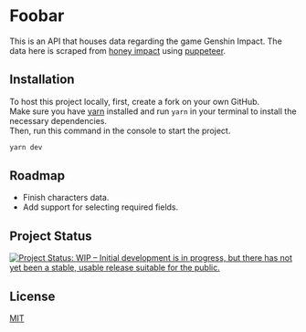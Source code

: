 # Foobar

This is an API that houses data regarding the game Genshin Impact. The data here is scraped from [honey impact](https://genshin.honeyhunterworld.com/?lang=EN) using [puppeteer](https://developers.google.com/web/tools/puppeteer).

## Installation

To host this project locally, first, create a fork on your own GitHub.  
Make sure you have [yarn](https://www.npmjs.com/package/yarn) installed and run `yarn` in your terminal to install the necessary dependencies.  
Then, run this command in the console to start the project.
```bash
yarn dev
```

## Roadmap
- Finish characters data.
- Add support for selecting required fields.

## Project Status
[![Project Status: WIP – Initial development is in progress, but there has not yet been a stable, usable release suitable for the public.](https://www.repostatus.org/badges/latest/wip.svg)](https://www.repostatus.org/#wip)

## License
[MIT](https://raw.githubusercontent.com/LaplaceXD/genshin-api/master/LICENSE)
